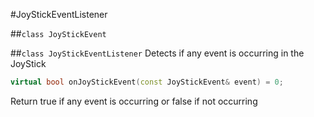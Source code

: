 #JoyStickEventListener

##```class JoyStickEvent```

##```class JoyStickEventListener```
Detects if any event is occurring in the JoyStick
```c++
virtual bool onJoyStickEvent(const JoyStickEvent& event) = 0;
```
Return true if any event is occurring or false if not occurring
